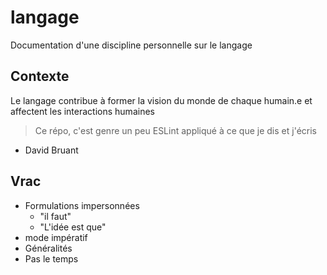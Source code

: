 # langage

Documentation d'une discipline personnelle sur le langage

## Contexte

Le langage contribue à former la vision du monde de chaque humain.e et affectent les interactions humaines

> Ce répo, c'est genre un peu ESLint appliqué à ce que je dis et j'écris

- David Bruant

## Vrac

- Formulations impersonnées
  - "il faut"
  - "L'idée est que" 
- mode impératif
- Généralités
- Pas le temps
  
  
